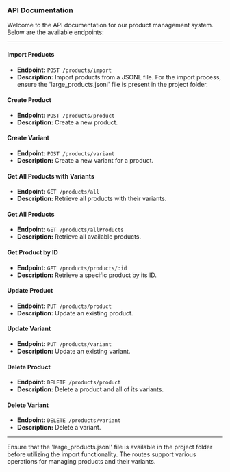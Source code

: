 ### API Documentation

Welcome to the API documentation for our product management system. Below are the available endpoints:

---

#### Import Products

- **Endpoint:** `POST /products/import`
- **Description:** Import products from a JSONL file. For the import process, ensure the 'large_products.jsonl' file is present in the project folder.

#### Create Product

- **Endpoint:** `POST /products/product`
- **Description:** Create a new product.

#### Create Variant

- **Endpoint:** `POST /products/variant`
- **Description:** Create a new variant for a product.

#### Get All Products with Variants

- **Endpoint:** `GET /products/all`
- **Description:** Retrieve all products with their variants.

#### Get All Products

- **Endpoint:** `GET /products/allProducts`
- **Description:** Retrieve all available products.

#### Get Product by ID

- **Endpoint:** `GET /products/products/:id`
- **Description:** Retrieve a specific product by its ID.

#### Update Product

- **Endpoint:** `PUT /products/product`
- **Description:** Update an existing product.

#### Update Variant

- **Endpoint:** `PUT /products/variant`
- **Description:** Update an existing variant.

#### Delete Product

- **Endpoint:** `DELETE /products/product`
- **Description:** Delete a product and all of its variants.

#### Delete Variant

- **Endpoint:** `DELETE /products/variant`
- **Description:** Delete a variant.

---

Ensure that the 'large_products.jsonl' file is available in the project folder before utilizing the import functionality. The routes support various operations for managing products and their variants.
